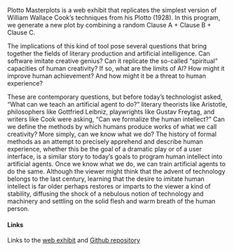 Plotto Masterplots is a web exhibit that replicates the simplest version of William Wallace Cook’s techniques from his Plotto (1928). In this program, we generate a new plot by combining a random Clause A + Clause B + Clause C.

The implications of this kind of tool pose several questions that bring together the fields of literary production and artificial intelligence. Can software imitate creative genius? Can it replicate the so-called “spiritual” capacities of human creativity? If so, what are the limits of AI? How might it improve human achievement? And how might it be a threat to human experience?

These are contemporary questions, but before today’s technologist asked, “What can we teach an artificial agent to do?” literary theorists like Aristotle, philosophers like Gottfried Leibniz, playwrights like Gustav Freytag, and writers like Cook were asking, “Can we formalize the human intellect?” Can we define the methods by which humans produce works of what we call creativity? More simply, can we know what we do? The history of formal methods as an attempt to precisely apprehend and describe human experience, whether this be the goal of a dramatic play or of a user interface, is a similar story to today’s goals to program human intellect into artificial agents. Once we know what we do, we can train artificial agents to do the same. Although the viewer might think that the advent of technology belongs to the last century, learning that the desire to imitate human intellect is far older perhaps restores or imparts to the viewer a kind of stability, diffusing the shock of a nebulous notion of technology and machinery and settling on the solid flesh and warm breath of the human person.

#### Links

Links to the [web exhibit](http://laurenpham.pythonanywhere.com/home) and [Github repository](https://github.com/phamlauren/Plotto_Generator)
